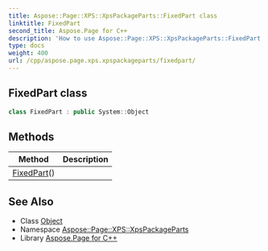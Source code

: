 ```yaml
---
title: Aspose::Page::XPS::XpsPackageParts::FixedPart class
linktitle: FixedPart
second_title: Aspose.Page for C++
description: 'How to use Aspose::Page::XPS::XpsPackageParts::FixedPart class in C++.'
type: docs
weight: 400
url: /cpp/aspose.page.xps.xpspackageparts/fixedpart/
---
```

## FixedPart class




```cpp
class FixedPart : public System::Object
```

## Methods

| Method | Description |
| --- | --- |
| [FixedPart](./fixedpart/)() |  |
## See Also

* Class [Object](../../system/object/)
* Namespace [Aspose::Page::XPS::XpsPackageParts](../)
* Library [Aspose.Page for C++](../../)
